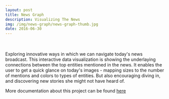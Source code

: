 ```yaml
---
layout: post
title: News Graph
description: Visualizing The News
img: /img/news-graph/news-graph-thumb.jpg
date: 2016-06-30
---
```

<div class="img_row">
  <a href="{{ site.baseurl }}/img/news-graph/news-graph1.gif"><img class="col three" src="{{ site.baseurl }}/img/news-graph/news-graph1.gif" alt=""></a>
</div>
  <br/>
  <br/>
Exploring innovative ways in which we can navigate today's news broadcast.
This interactive data visualization is showing the underlaying connections between the top entities mentioned in the news.    
It enables the user to get a quick glance on today's images - mapping sizes to the number of mentions and colors to types of entities. But also encouraging diving in, and discovering new stories she might not have heard of.  

  More documentation about this project can be found [here](https://www.media.mit.edu/projects/news-graph/overview/)
